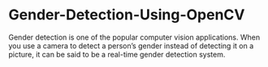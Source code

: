# Gender-Detection-Using-OpenCV
Gender detection is one of the popular computer vision applications. When you use a camera to detect a person’s gender instead of detecting it on a picture, it can be said to be a real-time gender detection system.
